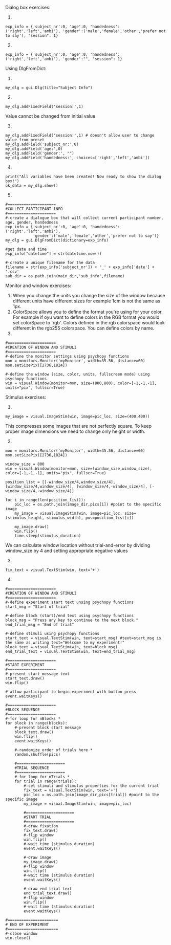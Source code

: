 Dialog box exercises:

1.

```
exp_info = {'subject_nr':0, 'age':0, 'handedness':('right','left','ambi'), 'gender':('male','female','other','prefer not to say'), "session": 1}
```

2.

```
exp_info = {'subject_nr':0, 'age':0, 'handedness':('right','left','ambi'), 'gender':"", "session": 1}
```

Using DlgFromDict:

1.

```
my_dlg = gui.Dlg(title="Subject Info")
```

2.

```
my_dlg.addFixedField('session:',1)
```

Value cannot be changed from initial value.

3.

```
my_dlg.addFixedField('session:',1) # doesn't allow user to change value from preset
my_dlg.addField('subject_nr:',0)
my_dlg.addField('age:',0)
my_dlg.addField('gender:', "")
my_dlg.addField('handedness:', choices=['right','left','ambi'])
```

4.

```
print("All variables have been created! Now ready to show the dialog box!")
ok_data = my_dlg.show()
```

5.

```
#=====================
#COLLECT PARTICIPANT INFO
#=====================
#-create a dialogue box that will collect current participant number, age, gender, handedness
exp_info = {'subject_nr':0, 'age':0, 'handedness':('right','left','ambi'),
            'gender':('male','female','other','prefer not to say')}
my_dlg = gui.DlgFromDict(dictionary=exp_info)

#get date and time
exp_info["datetime"] = str(datetime.now())

#-create a unique filename for the data
filename = str(exp_info['subject_nr']) + '_' + exp_info['date'] + '.csv'
sub_dir = os.path.join(main_dir,'sub_info',filename)
```

Monitor and window exercises:

1. When you change the units you change the size of the window because different units have different sizes for example 1cm is not the same as 1px.
2. ColorSpace allows you to define the format you're using for your color. For example if oyu want to define colors in the RGB format you would set colorSpace to 'rgb'. Colors defined in the rgb colorspace would look different in the rgb255 colorspace. You can define colors by name.
3.

```
#=====================
#CREATION OF WINDOW AND STIMULI
#=====================
#-define the monitor settings using psychopy functions
mon = monitors.Monitor('myMonitor', width=35.56, distance=60)
mon.setSizePix([2736,1824])

#-define the window (size, color, units, fullscreen mode) using psychopy functions
win = visual.Window(monitor=mon, size=(800,800), color=[-1,-1,-1], units="pix", fullscr=True)
```

Stimulus exercises:

1.

```
my_image = visual.ImageStim(win, image=pic_loc, size=(400,400))
```

This compresses some images that are not perfectly square. To keep proper image dimensions we need to change only height or width.

2.

```
mon = monitors.Monitor('myMonitor', width=35.56, distance=60)
mon.setSizePix([2736,1824])

window_size = 800
win = visual.Window(monitor=mon, size=(window_size,window_size), color=[-1,-1,-1], units="pix", fullscr=True)

position_list = [[-window_size/4,window_size/4], [window_size/4,window_size/4], [window_size/4,-window_size/4], [-window_size/4,-window_size/4]]

for i in range(len(position_list)):
    pic_loc = os.path.join(image_dir,pics[i]) #point to the specific image
    my_image = visual.ImageStim(win, image=pic_loc, size=(stimulus_height, stimulus_width), pos=position_list[i])

    my_image.draw()
    win.flip()
    time.sleep(stimulus_duration)
```

We can calculate window location without trial-and-error by dividing window_size by 4 and setting appropriate negative values

3.

```
fix_text = visual.TextStim(win, text='+')
```

4.

```
#=====================
#CREATION OF WINDOW AND STIMULI
#=====================
#-define experiment start text unsing psychopy functions
start_msg = "Start of trial"

#-define block (start)/end text using psychopy functions
block_msg = "Press any key to continue to the next block."
end_trial_msg = "End of trial"

#-define stimuli using psychopy functions
start_text = visual.TextStim(win, text=start_msg) #text=start_msg is the same as writing text="Welcome to my experiment!"
block_text = visual.TextStim(win, text=block_msg)
end_trial_text = visual.TextStim(win, text=end_trial_msg)

#=====================
#START EXPERIMENT
#=====================
#-present start message text
start_text.draw()
win.flip()

#-allow participant to begin experiment with button press
event.waitKeys()

#=====================
#BLOCK SEQUENCE
#=====================
#-for loop for nBlocks *
for block in range(blocks):
    #-present block start message
    block_text.draw()
    win.flip()
    event.waitKeys()

    #-randomize order of trials here *
    random.shuffle(pics)

    #=====================
    #TRIAL SEQUENCE
    #=====================
    #-for loop for nTrials *
    for trial in range(trials):
        #-set stimuli and stimulus properties for the current trial
        fix_text = visual.TextStim(win, text='+')
        pic_loc = os.path.join(image_dir,pics[trial]) #point to the specific image
        my_image = visual.ImageStim(win, image=pic_loc)

        #=====================
        #START TRIAL
        #=====================
        #-draw fixation
        fix_text.draw()
        #-flip window
        win.flip()
        #-wait time (stimulus duration)
        event.waitKeys()

        #-draw image
        my_image.draw()
        #-flip window
        win.flip()
        #-wait time (stimulus duration)
        event.waitKeys()

        #-draw end trial text
        end_trial_text.draw()
        #-flip window
        win.flip()
        #-wait time (stimulus duration)
        event.waitKeys()

#======================
# END OF EXPERIMENT
#======================
#-close window
win.close()
```
